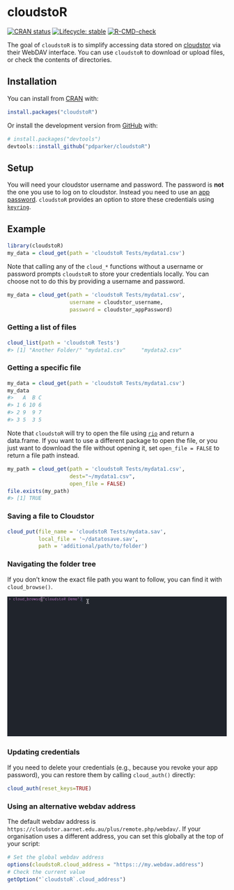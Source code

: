 
<!-- README.md is generated from README.Rmd. Please edit that file -->

# cloudstoR

<!-- badges: start -->

[![CRAN
status](https://www.r-pkg.org/badges/version/cloudstoR)](https://CRAN.R-project.org/package=cloudstoR)
[![Lifecycle:
stable](https://img.shields.io/badge/lifecycle-stable-brightgreen.svg)](https://lifecycle.r-lib.org/articles/stages.html#stable)
[![R-CMD-check](https://github.com/pdparker/cloudstoR/workflows/R-CMD-check/badge.svg)](https://github.com/pdparker/cloudstoR/actions)
<!-- badges: end -->

The goal of `cloudstoR` is to simplify accessing data stored on
[cloudstor](https://cloudstor.aarnet.edu.au/) via their WebDAV
interface. You can use `cloudstoR` to download or upload files, or check
the contents of directories.

## Installation

You can install from
[CRAN](https://cran.r-project.org/package=cloudstoR) with:

``` r
install.packages("cloudstoR")
```

Or install the development version from [GitHub](https://github.com/)
with:

``` r
# install.packages("devtools")
devtools::install_github("pdparker/cloudstoR")
```

## Setup

You will need your cloudstor username and password. The password is
**not** the one you use to log on to cloudstor. Instead you need to use
an [app
password](https://support.aarnet.edu.au/hc/en-us/articles/236034707-How-do-I-manage-change-my-passwords-).
`cloudstoR` provides an option to store these credentials using
[`keyring`](https://github.com/r-lib/keyring).

## Example

``` r
library(cloudstoR)
my_data = cloud_get(path = 'cloudstoR Tests/mydata1.csv')
```

Note that calling any of the `cloud_*` functions without a username or
password prompts `cloudstoR` to store your credentials locally. You can
choose not to do this by providing a username and password.

``` r
my_data = cloud_get(path = 'cloudstoR Tests/mydata1.csv',
                    username = cloudstor_username,
                    password = cloudstor_appPassword)
```

### Getting a list of files

``` r
cloud_list(path = 'cloudstoR Tests')
#> [1] "Another Folder/" "mydata1.csv"     "mydata2.csv"
```

### Getting a specific file

``` r
my_data = cloud_get(path = 'cloudstoR Tests/mydata1.csv')
my_data
#>   A  B C
#> 1 6 10 6
#> 2 9  9 7
#> 3 5  3 5
```

Note that `cloudstoR` will try to open the file using
[`rio`](https://github.com/leeper/rio) and return a data.frame. If you
want to use a different package to open the file, or you just want to
download the file without opening it, set `open_file = FALSE` to return
a file path instead.

``` r
my_path = cloud_get(path = 'cloudstoR Tests/mydata1.csv',
                    dest="~/mydata1.csv",
                    open_file = FALSE)
file.exists(my_path)
#> [1] TRUE
```

### Saving a file to Cloudstor

``` r
cloud_put(file_name = 'cloudstoR Tests/mydata.sav',
          local_file = '~/datatosave.sav',
          path = 'additional/path/to/folder')
```

### Navigating the folder tree

If you don’t know the exact file path you want to follow, you can find
it with `cloud_browse()`.

![Example of `cloud_browse`](docs/cloud_browse%20demo.gif)

### Updating credentials

If you need to delete your credentials (e.g., because you revoke your
app password), you can restore them by calling `cloud_auth()` directly:

``` r
cloud_auth(reset_keys=TRUE)
```

### Using an alternative webdav address

The default webdav address is
`https://cloudstor.aarnet.edu.au/plus/remote.php/webdav/`. If your
organisation uses a different address, you can set this globally at the
top of your script:

``` r
# Set the global webdav address
options(cloudstoR.cloud_address = "https:://my.webdav.address")
# Check the current value
getOption("`cloudstoR`.cloud_address")
```
